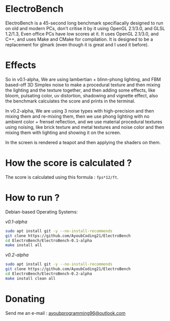# ElectroBench
ElectroBench is a 45-second long benchmark specifiacally designed to run on old and modern PCs, don't critise it by it using OpenGL 2.1/3.0, and GLSL 1.2/1.3, Even office PCs have low scores at it.
It uses OpenGL 2.1/3.0, and C++, and uses Make and CMake for compilation. It is designed to be a replacement for glmark (even though it is great and I used it before).

# Effects
So in v0.1-alpha, We are using lambertian + blinn-phong lighting, and FBM based-off 3D Simplex noise to make a procedural texture and then mixing the lighting and the texture together, and then adding some effects, like bloom, pulsating color, uv distortion, shadowing and vignette effect, also the benchmark calculates the score and prints in the terminal.

In v0.2-alpha, We are using 3 noise types with high-precision and then mixing them and re-mixing them, then we use phong lighting with no ambient color + frensel reflection, and we use material procedural textures using noising, like brick texture and metal textures and noise color and then mixing them with lighting and showing it on the screen.

In the screen is rendered a teapot and then applying the shaders on them.

# How the score is calculated ?
The score is calculated using this formula : ```fps*12/ft```.

# How to run ?

Debian-based Operating Systems:

*v0.1-alpha*

```bash
sudo apt install git -y --no-install-recommends
git clone https://github.com/AyoubCoding21/ElectroBench
cd ElectroBench/ElectroBench-0.1-alpha
make install all
```

*v0.2-alpha*
```bash
sudo apt install git -y --no-install-recommends
git clone https://github.com/AyoubCoding21/ElectroBench
cd ElectroBench/ElectroBench-0.2-alpha
make install clean all
```

# Donating

Send me an e-mail : ayoubprogramming96@outlook.com
